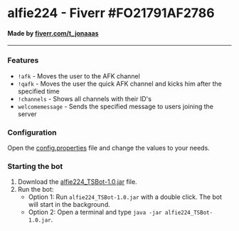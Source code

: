 # alfie224 - Fiverr #FO21791AF2786
#### Made by [fiverr.com/t_jonaaas](https://www.fiverr.com/t_jonaaas)

<hr>

### Features
- `!afk` - Moves the user to the AFK channel
- `!qafk` - Moves the user the quick AFK channel and kicks him after the specified time 
- `!channels` - Shows all channels with their ID's
- `welcomemessage` - Sends the specified message to users joining the server

### Configuration
Open the [config.properties](./src/main/resources/config.properties) file and change the values to your needs.

### Starting the bot
1. Download the [alfie224_TSBot-1.0.jar](./alfie224_TSBot-1.0.jar) file.
2. Run the bot:
   - Option 1: Run `alfie224_TSBot-1.0.jar` with a double click. The bot will start in the background.
   - Option 2: Open a terminal and type `java -jar alfie224_TSBot-1.0.jar`.